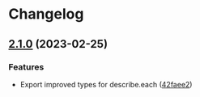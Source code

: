 # Changelog

## [2.1.0](https://github.com/WIStudent/jest-each-improved-types/compare/v2.0.4...v2.1.0) (2023-02-25)


### Features

* Export improved types for describe.each ([42faee2](https://github.com/WIStudent/jest-each-improved-types/commit/42faee2365c35a37f82e98ea189401ccc6cf0247))

